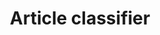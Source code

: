 ---
layout: page
title: Article classifier
description: Classification of article texts into categories. Utilizes LSTM model.
img: assets/img/article_project.jpg
importance: 2
redirect: https://www.kaggle.com/code/urjalacoder/article-identifier
category: work
---